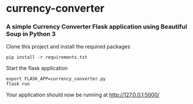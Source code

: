 # currency-converter
### A simple Currency Converter Flask application using Beautiful Soup in Python 3 

Clone this project and install the required packages 
```
pip install -r requirements.txt
```
Start the flask application
```
export FLASK_APP=currency_converter.py
flask run
```
Your application should now be running at http://127.0.0.1:5000/
